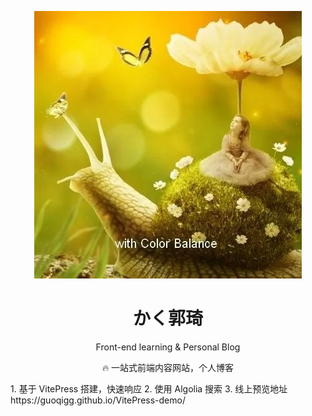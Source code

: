 <p align="center">
<img  alt="chodocs" src="./public/logo.jpg"/>
</p>

<h1 align="center">
かく郭琦
</h1>

<p align="center">
Front-end learning & Personal Blog
</p>

<p align="center">
🔥 一站式前端内容网站，个人博客
</p>
1. 基于 VitePress 搭建，快速响应
2. 使用 Algolia 搜索 
3. 线上预览地址 https://guoqigg.github.io/VitePress-demo/
